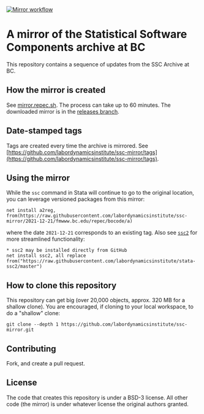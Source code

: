 [![Mirror workflow](https://github.com/labordynamicsinstitute/ssc-mirror/actions/workflows/mirror.yml/badge.svg)](https://github.com/labordynamicsinstitute/ssc-mirror/actions/workflows/mirror.yml)

# A mirror of the Statistical Software Components archive at BC

This repository contains a sequence of updates from the SSC Archive at BC.

## How the mirror is created

See [mirror.repec.sh](mirror.repec.sh). The process can take up to 60 minutes. The downloaded mirror is in the [releases branch](https://github.com/labordynamicsinstitute/ssc-mirror/tree/releases).

## Date-stamped tags

Tags are created every time the archive is mirrored. See [https://github.com/labordynamicsinstitute/ssc-mirror/tags](https://github.com/labordynamicsinstitute/ssc-mirror/tags).

## Using the mirror

While the `ssc` command in Stata will continue to go to the original location, you can leverage versioned packages from this mirror:

```{stata}
net install a2reg, from(https://raw.githubusercontent.com/labordynamicsinstitute/ssc-mirror/2021-12-21/fmwww.bc.edu/repec/bocode/a)
```

where the date `2021-12-21` corresponds to an existing tag. Also see [`ssc2`](https://github.com/labordynamicsinstitute/stata-ssc2/) for more streamlined functionality:

```
* ssc2 may be installed directly from GitHub
net install ssc2, all replace from("https://raw.githubusercontent.com/labordynamicsinstitute/stata-ssc2/master")
```

## How to clone this repository

This repository can get big (over 20,000 objects, approx. 320 MB for a shallow clone). You are encouraged, if cloning to your local workspace, to do a "shallow" clone:

    git clone --depth 1 https://github.com/labordynamicsinstitute/ssc-mirror.git

## Contributing

Fork, and create a pull request.

## License

The code that creates this repository is under a BSD-3 license. All other code (the mirror) is under whatever license the original authors granted.

